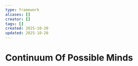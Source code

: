 ```yaml
---
type: framework
aliases: []
creator: []
tags: []
created: 2025-10-20
updated: 2025-10-20
---
```


# Continuum Of Possible Minds


